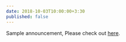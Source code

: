 ```yaml
---
date: 2018-10-03T10:00:00+3:30
published: false
---
```

Sample announcement, Please check out [here](/).
